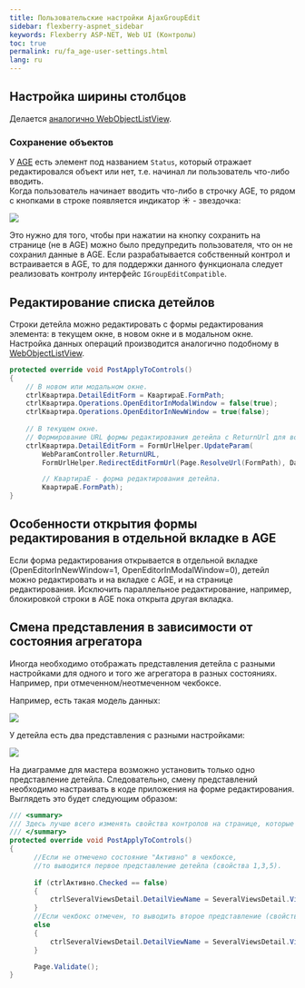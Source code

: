 ```yaml
---
title: Пользовательские настройки AjaxGroupEdit
sidebar: flexberry-aspnet_sidebar
keywords: Flexberry ASP-NET, Web UI (Контролы)
toc: true
permalink: ru/fa_age-user-settings.html
lang: ru
---
```


## Настройка ширины столбцов

Делается [аналогично WebObjectListView](fa_web-object-list-view.html).

### Сохранение объектов

У [AGE](fa_ajax-group-edit.html) есть элемент под названием `Status`, который отражает редактировался объект или нет, т.е. начинал ли пользователь что-либо вводить.  
Когда пользователь начинает вводить что-либо в строчку AGE, то рядом с кнопками в строке появляется индикатор ☀ - звездочка:

![](/images/pages/products/flexberry-aspnet/controls/groupedit/wge-modified.png)
 
Это нужно для того, чтобы при нажатии на кнопку сохранить на странице (не в AGE) можно было предупредить пользователя, что он не сохранил данные в AGE. Если разрабатывается собственный контрол и встраивается в AGE, то для поддержки данного функционала следует реализовать контролу интерфейс `IGroupEditCompatible`.

## Редактирование списка детейлов

Строки детейла можно редактировать с формы редактирования элемента: в текущем окне, в новом окне и в модальном окне.
Настройка данных операций производится аналогично подобному в [WebObjectListView](fa_web-object-list-view.html).

```csharp
protected override void PostApplyToControls()
{
    // В новом или модальном окне.
    ctrlКвартира.DetailEditForm = КвартираE.FormPath;
    ctrlКвартира.Operations.OpenEditorInModalWindow = false(true);
    ctrlКвартира.Operations.OpenEditorInNewWindow = true(false);
            
    // В текущем окне.
    // Формирование URL формы редактирования детейла с ReturnUrl для возврата к этой (текущей) форме.
    ctrlКвартира.DetailEditForm = FormUrlHelper.UpdateParam(
        WebParamController.ReturnURL,
        FormUrlHelper.RedirectEditFormUrl(Page.ResolveUrl(FormPath), DataObject.__PrimaryKey.ToString()),

        // КвартираE - форма редактирования детейла.
        КвартираE.FormPath);
}
```

## Особенности открытия формы редактирования в отдельной вкладке в AGE

Если форма редактирования открывается в отдельной вкладке (OpenEditorInNewWindow=1, OpenEditorInModalWindow=0), детейл можно редактировать
и на вкладке с AGE, и на странице редактирования. Исключить параллельное редактирование, например, блокировкой строки в AGE пока открыта другая вкладка.

## Смена представления в зависимости от состояния агрегатора

Иногда необходимо отображать представления детейла с разными настройками для одного и того же агрегатора в разных состояниях. Например, при отмеченном/неотмеченном чекбоксе.

Например, есть такая модель данных:

![](/images/pages/products/flexberry-aspnet/controls/groupedit/model-agregator.png)

У детейла есть два представления с разными настройками: 

![](/images/pages/products/flexberry-aspnet/controls/groupedit/two-view-detail.png)

На диаграмме для мастера возможно установить только одно представление детейла. Следовательно, смену представлений необходимо настраивать в коде приложения на форме редактирования. 
Выглядеть это будет следующим образом:

```csharp
/// <summary>
/// Здесь лучше всего изменять свойства контролов на странице, которые не обрабатываются WebBinder.
/// </summary>
protected override void PostApplyToControls()
{
      //Если не отмечено состояние "Активно" в чекбоксе,
      //то выводится первое представление детейла (свойства 1,3,5).
            
      if (ctrlАктивно.Checked == false)
      {
          ctrlSeveralViewsDetail.DetailViewName = SeveralViewsDetail.Views.SeveralViewsDetailD1.Name;
      }
      //Если чекбокс отмечен, то выводить второе представление (свойства 2,4,6).
      else
      {
          ctrlSeveralViewsDetail.DetailViewName = SeveralViewsDetail.Views.SeveralViewsDetailD2.Name;
      }

      Page.Validate();
}
```
 